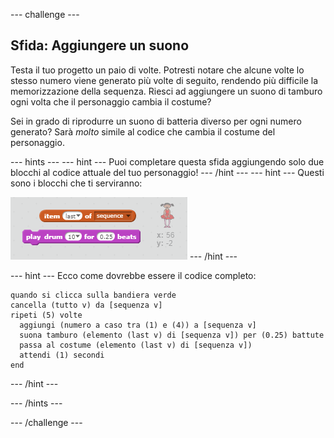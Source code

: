\--- challenge \---

## Sfida: Aggiungere un suono

Testa il tuo progetto un paio di volte. Potresti notare che alcune volte lo stesso numero viene generato più volte di seguito, rendendo più difficile la memorizzazione della sequenza. Riesci ad aggiungere un suono di tamburo ogni volta che il personaggio cambia il costume?

Sei in grado di riprodurre un suono di batteria diverso per ogni numero generato? Sarà *molto* simile al codice che cambia il costume del personaggio.

\--- hints \--- \--- hint \--- Puoi completare questa sfida aggiungendo solo due blocchi al codice attuale del tuo personaggio! \--- /hint \--- \--- hint \--- Questi sono i blocchi che ti serviranno:

![Hint drum blocks](images/hint-drumblocks.png) \--- /hint \---

\--- hint \--- Ecco come dovrebbe essere il codice completo:

```blocks
quando si clicca sulla bandiera verde
cancella (tutto v) da [sequenza v]
ripeti (5) volte 
  aggiungi (numero a caso tra (1) e (4)) a [sequenza v]
  suona tamburo (elemento (last v) di [sequenza v]) per (0.25) battute
  passa al costume (elemento (last v) di [sequenza v])
  attendi (1) secondi
end
```

\--- /hint \---

\--- /hints \---

\--- /challenge \---